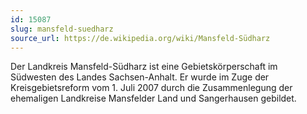 ```yaml
---
id: 15087
slug: mansfeld-suedharz
source_url: https://de.wikipedia.org/wiki/Mansfeld-Südharz
---
```


Der Landkreis Mansfeld-Südharz ist eine Gebietskörperschaft im Südwesten des Landes Sachsen-Anhalt. Er wurde im Zuge der Kreisgebietsreform vom 1. Juli 2007 durch die Zusammenlegung der ehemaligen Landkreise Mansfelder Land und Sangerhausen gebildet.
